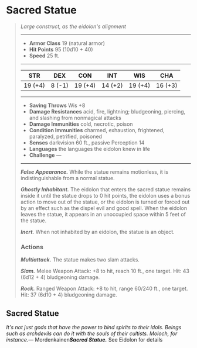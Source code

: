 # Sacred Statue
>*Large construct, as the eidolon's alignment*
>___
>- **Armor Class** 19 (natural armor)
>- **Hit Points** 95 (10d10 + 40)
>- **Speed** 25 ft.
>___
>|STR|DEX|CON|INT|WIS|CHA|
>|:---:|:---:|:---:|:---:|:---:|:---:|
>|19 (+4)|8 (-1)|19 (+4)|14 (+2)|19 (+4)|16 (+3)|
>___
>- **Saving Throws** Wis +8
>- **Damage Resistances** acid, fire, lightning; bludgeoning, piercing, and slashing from nonmagical attacks
>- **Damage Immunities** cold, necrotic, poison
>- **Condition Immunities** charmed, exhaustion, frightened, paralyzed, petrified, poisoned
>- **Senses** darkvision 60 ft., passive Perception 14
>- **Languages** the languages the eidolon knew in life
>- **Challenge** —
>___
>***False Appearance.*** While the statue remains motionless, it is indistinguishable from a normal statue.  
>
>***Ghostly Inhabitant.*** The eidolon that enters the sacred statue remains inside it until the statue drops to 0 hit points, the eidolon uses a bonus action to move out of the statue, or the eidolon is turned or forced out by an effect such as the dispel evil and good spell. When the eidolon leaves the statue, it appears in an unoccupied space within 5 feet of the statue.  
>
>***Inert.*** When not inhabited by an eidolon, the statue is an object.  
>
>### Actions
>***Multiattack.*** The statue makes two slam attacks.  
>
>***Slam.*** Melee Weapon Attack: +8 to hit, reach 10 ft., one target. Hit: 43 (6d12 + 4) bludgeoning damage.  
>
>***Rock.*** Ranged Weapon Attack: +8 to hit, range 60/240 ft., one target. Hit: 37 (6d10 + 4) bludgeoning damage.
## Sacred Statue
*It's not just gods that have the power to bind spirits to their idols. Beings such as archdevils can do it with the souls of their cultists. Moloch, for instance.*— Mordenkainen***Sacred Statue.*** See Eidolon for details
